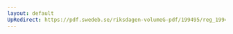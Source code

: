 ```yaml
---
layout: default
UpRedirect: https://pdf.swedeb.se/riksdagen-volumeG-pdf/199495/reg_199495/reg_199495_0263.pdf
---
```

